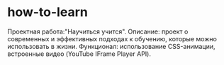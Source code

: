 # how-to-learn
Проектная работа:"Научиться учится".
Описание: проект о современных и эффективных подходах к обучению, которые можно использовать в жизни. 
Функционал: использование CSS-анимации, встроенные видео (YouTube IFrame Player API).